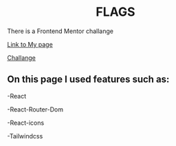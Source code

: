 <h1 style="text-align:center">FLAGS</h1>
There is a Frontend Mentor challange
<p><a href='https://fuuk-countriesoftheworld.netlify.app/'>Link to My page</a></p>
<p><a href='https://www.frontendmentor.io/challenges/rest-countries-api-with-color-theme-switcher-5cacc469fec04111f7b848ca'>Challange</a></p>

<h2>On this page I used features such as:</h2>
<p>-React</p>
<p>-React-Router-Dom</p>
<p>-React-icons</p>
<p>-Tailwindcss</p>
